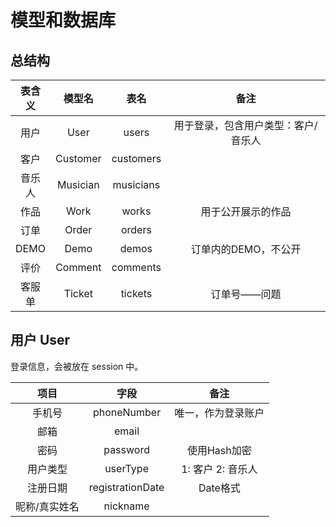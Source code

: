 模型和数据库
============

## 总结构

| 表含义    |  模型名  |    表名      |                 备注                   |
|:---------:|:--------:|:------------:|:--------------------------------------:|
| 用户      | User     | users        | 用于登录，包含用户类型：客户/音乐人    |
| 客户      | Customer | customers    |                                        |
| 音乐人    | Musician | musicians    |                                        |
| 作品      | Work     | works        | 用于公开展示的作品                     |
| 订单      | Order    | orders       |                                        |
| DEMO      | Demo     | demos        | 订单内的DEMO，不公开                   |
| 评价      | Comment  | comments     |                                        |
| 客服单    | Ticket   | tickets      | 订单号——问题                           |

## 用户 User

登录信息，会被放在 session 中。

|      项目     |       字段       |        备注        |
|:-------------:|:----------------:|:------------------:|
| 手机号        | phoneNumber      | 唯一，作为登录账户 |
| 邮箱          | email            |                    |
| 密码          | password         | 使用Hash加密       |
| 用户类型      | userType         | 1: 客户 2: 音乐人  |
| 注册日期      | registrationDate | Date格式           |
| 昵称/真实姓名 | nickname         |                    |
